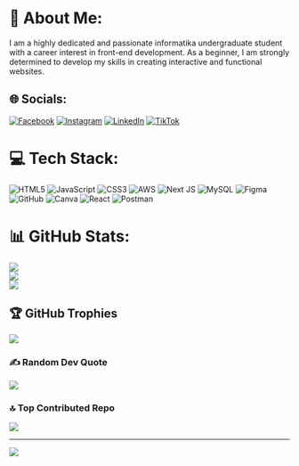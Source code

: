 # 💫 About Me:
I am a highly dedicated and passionate informatika undergraduate student with a career interest in front-end development. As a beginner, I am strongly determined to develop my skills in creating interactive and functional websites.


## 🌐 Socials:
[![Facebook](https://img.shields.io/badge/Facebook-%231877F2.svg?logo=Facebook&logoColor=white)](https://facebook.com/FarhanHadi) [![Instagram](https://img.shields.io/badge/Instagram-%23E4405F.svg?logo=Instagram&logoColor=white)](https://instagram.com/farhaannhd) [![LinkedIn](https://img.shields.io/badge/LinkedIn-%230077B5.svg?logo=linkedin&logoColor=white)](https://www.linkedin.com/in/farhan-hadi-oktaryono/) [![TikTok](https://img.shields.io/badge/TikTok-%23000000.svg?logo=TikTok&logoColor=white)](https://tiktok.com/@f.hadi8) 

# 💻 Tech Stack:
![HTML5](https://img.shields.io/badge/html5-%23E34F26.svg?style=for-the-badge&logo=html5&logoColor=white) ![JavaScript](https://img.shields.io/badge/javascript-%23323330.svg?style=for-the-badge&logo=javascript&logoColor=%23F7DF1E) ![CSS3](https://img.shields.io/badge/css3-%231572B6.svg?style=for-the-badge&logo=css3&logoColor=white) ![AWS](https://img.shields.io/badge/AWS-%23FF9900.svg?style=for-the-badge&logo=amazon-aws&logoColor=white) ![Next JS](https://img.shields.io/badge/Next-black?style=for-the-badge&logo=next.js&logoColor=white) ![MySQL](https://img.shields.io/badge/mysql-4479A1.svg?style=for-the-badge&logo=mysql&logoColor=white) ![Figma](https://img.shields.io/badge/figma-%23F24E1E.svg?style=for-the-badge&logo=figma&logoColor=white) ![GitHub](https://img.shields.io/badge/github-%23121011.svg?style=for-the-badge&logo=github&logoColor=white) ![Canva](https://img.shields.io/badge/Canva-%2300C4CC.svg?style=for-the-badge&logo=Canva&logoColor=white) ![React](https://img.shields.io/badge/react-%2320232a.svg?style=for-the-badge&logo=react&logoColor=%2361DAFB) ![Postman](https://img.shields.io/badge/Postman-FF6C37?style=for-the-badge&logo=postman&logoColor=white)
# 📊 GitHub Stats:
![](https://github-readme-stats.vercel.app/api?username=farhann1708&theme=jolly&hide_border=false&include_all_commits=true&count_private=false)<br/>
![](https://github-readme-streak-stats.herokuapp.com/?user=farhann1708&theme=jolly&hide_border=false)<br/>
![](https://github-readme-stats.vercel.app/api/top-langs/?username=farhann1708&theme=jolly&hide_border=false&include_all_commits=true&count_private=false&layout=compact)

## 🏆 GitHub Trophies
![](https://github-profile-trophy.vercel.app/?username=farhann1708&theme=jolly&no-frame=false&no-bg=true&margin-w=4)

### ✍️ Random Dev Quote
![](https://quotes-github-readme.vercel.app/api?type=horizontal&theme=tokyonight)

### 🔝 Top Contributed Repo
![](https://github-contributor-stats.vercel.app/api?username=farhann1708&limit=5&theme=jolly&combine_all_yearly_contributions=true)

---
[![](https://visitcount.itsvg.in/api?id=farhann1708&icon=0&color=10)](https://visitcount.itsvg.in)

<!-- Proudly created with GPRM ( https://gprm.itsvg.in ) -->

